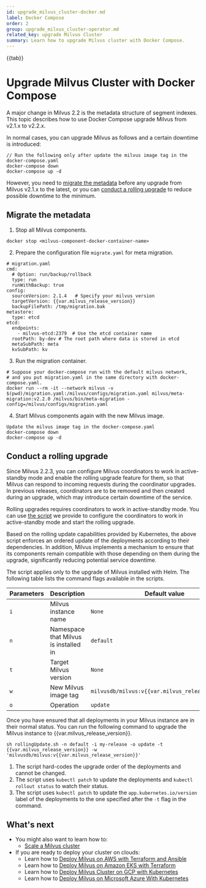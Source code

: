 ```yaml
---
id: upgrade_milvus_cluster-docker.md
label: Docker Compose
order: 2
group: upgrade_milvus_cluster-operator.md
related_key: upgrade Milvus Cluster
summary: Learn how to upgrade Milvus cluster with Docker Compose.
---
```


{{tab}}

# Upgrade Milvus Cluster with Docker Compose

A major change in Milvus 2.2 is the metadata structure of segment indexes. This topic describes how to use Docker Compose upgrade Milvus from v2.1.x to v2.2.x.

In normal cases, you can upgrade Milvus as follows and a certain downtime is introduced:

```shell
// Run the following only after update the milvus image tag in the docker-compose.yaml
docker-compose down
docker-compose up -d
```

However, you need to [migrate the metadata](#Migrate-the-metadata) before any upgrade from Milvus v2.1.x to the latest, or you can [conduct a rolling upgrade](#Conduct-a-rolling-upgrade) to reduce possible downtime to the minimum.

## Migrate the metadata

1. Stop all Milvus components.

```
docker stop <milvus-component-docker-container-name>
```

2. Prepare the configuration file `migrate.yaml` for meta migration.

```
# migration.yaml
cmd:
  # Option: run/backup/rollback
  type: run
  runWithBackup: true
config:
  sourceVersion: 2.1.4   # Specify your milvus version
  targetVersion: {{var.milvus_release_version}}
  backupFilePath: /tmp/migration.bak
metastore:
  type: etcd
etcd:
  endpoints:
    - milvus-etcd:2379  # Use the etcd container name
  rootPath: by-dev # The root path where data is stored in etcd
  metaSubPath: meta
  kvSubPath: kv
```

3. Run the migration container.

```
# Suppose your docker-compose run with the default milvus network,
# and you put migration.yaml in the same directory with docker-compose.yaml.
docker run --rm -it --network milvus -v $(pwd)/migration.yaml:/milvus/configs/migration.yaml milvus/meta-migration:v2.2.0 /milvus/bin/meta-migration -config=/milvus/configs/migration.yaml
```

4. Start Milvus components again with the new Milvus image.

```
Update the milvus image tag in the docker-compose.yaml
docker-compose down
docker-compose up -d
```

## Conduct a rolling upgrade

Since Milvus 2.2.3, you can configure Milvus coordinators to work in active-standby mode and enable the rolling upgrade feature for them, so that Milvus can respond to incoming requests during the coordinator upgrades. In previous releases, coordinators are to be removed and then created during an upgrade, which may introduce certain downtime of the service.

Rolling upgrades requires coordinators to work in active-standby mode. You can use [the script](https://raw.githubusercontent.com/milvus-io/milvus/master/deployments/upgrade/rollingUpdate.sh) we provide to configure the coordinators to work in active-standby mode and start the rolling upgrade.

Based on the rolling update capabilities provided by Kubernetes, the above script enforces an ordered update of the deployments according to their dependencies. In addition, Milvus implements a mechanism to ensure that its components remain compatible with those depending on them during the upgrade, significantly reducing potential service downtime.

The script applies only to the upgrade of Milvus installed with Helm. The following table lists the command flags available in the scripts.

| Parameters   | Description                                               | Default value                    | Required                |
| ------------ | ----------------------------------------------------------| -------------------------------- | ----------------------- |
| `i`          | Milvus instance name                                      | `None`                           | True                    |
| `n`          | Namespace that Milvus is installed in                     | `default`                        | False                   |
| `t`          | Target Milvus version                                     | `None`                           | True                    |
| `w`          | New Milvus image tag                                      | `milvusdb/milvus:v{{var.milvus_release_version}}`         | True                    |
| `o`          | Operation                                                 | `update`                         | False                   |

Once you have ensured that all deployments in your Milvus instance are in their normal status. You can run the following command to upgrade the Milvus instance to {{var.milvus_release_version}}.

```shell
sh rollingUpdate.sh -n default -i my-release -o update -t {{var.milvus_release_version}} -w 'milvusdb/milvus:v{{var.milvus_release_version}}'
```

<div class="alert note">

1. The script hard-codes the upgrade order of the deployments and cannot be changed.
2. The script uses `kubectl patch` to update the deployments and `kubectl rollout status` to watch their status.
3. The script uses `kubectl patch` to update the `app.kubernetes.io/version` label of the deployments to the one specified after the `-t` flag in the command.

</div>

## What's next
- You might also want to learn how to:
  - [Scale a Milvus cluster](scaleout.md)
- If you are ready to deploy your cluster on clouds:
  - Learn how to [Deploy Milvus on AWS with Terraform and Ansible](aws.md)
  - Learn how to [Deploy Milvus on Amazon EKS with Terraform](eks.md)
  - Learn how to [Deploy Milvus Cluster on GCP with Kubernetes](gcp.md)
  - Learn how to [Deploy Milvus on Microsoft Azure With Kubernetes](azure.md)
